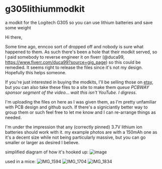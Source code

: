 # g305lithiummodkit
a modkit for the Logitech G305 so you can use lithium batteries and save some weight

Hi there,

Some time ago, enncoo sort of dropped off and nobody is sure what happened to them. As such there's been a hole that their modkit served, so I paid somebody to reverse engineer it on fiverr (@duca99, https://www.fiverr.com/duca99?source=gig_page) so this could be remedied. It seems right to release the files since it's not my design. Hopefully this helps someone.

If you're just interested in buying the modkits, I'll be selling those on [etsy]([https://www.etsy.com/listing/1678724984/logitech-g305-lithium-ion-battery-modkit](https://www.etsy.com/listing/1679779226/logitech-g305-modkit-for-weight)), but you can also take these files to a site to make them *queue PCBWAY sponsor segment of the video... wait this isn't YouTube. I digress*. 

I'm uploading the files on here as I was given them, as I'm pretty unfamiliar with PCB design and github such. If there's a signiciantly better way to group them or such feel free to let me know and I can re-arrange things as needed.

I'm under the impression that any (correctly pinned) 3.7V lithium ion batteries should work with it. my example photos are with a 150mAh one as it's a decent size while not being particularly massive, but you can go smaller or larger as desired I believe.

simplified diagram of how it's hooked up:
![image](https://github.com/zoroseerus/g305lithiummodkit/assets/68509716/34ed35d9-cfb4-42b8-bb77-698c1e646402)

used in a mice:
![IMG_1594](https://github.com/zoroseerus/g305lithiummodkit/assets/68509716/91fa3316-782e-44b6-a921-f9f2426644eb)
![IMG_1704](https://github.com/zoroseerus/g305lithiummodkit/assets/68509716/1ffb0298-84f5-4e74-9df4-a4a8de54491b)
![IMG_1834](https://github.com/zoroseerus/g305lithiummodkit/assets/68509716/daf2f4a1-e5d1-4a5c-a02a-e8b3240e573b)
